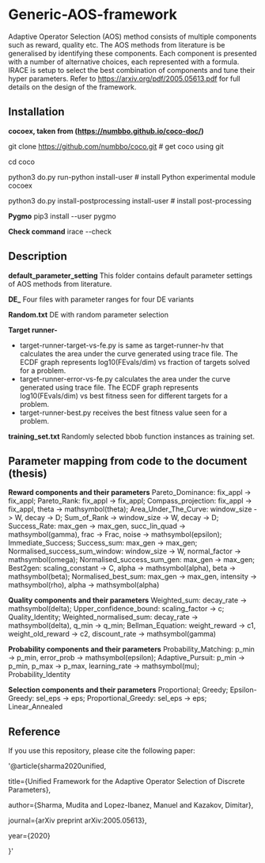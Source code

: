 # Generic-AOS-framework
Adaptive Operator Selection (AOS) method consists of multiple components such as reward, quality etc. The AOS methods from literature is be generalised by identifying these components. Each component is presented with a number of alternative choices, each represented with a formula. IRACE is setup to select the best combination of components and tune their hyper parameters. Refer to https://arxiv.org/pdf/2005.05613.pdf for full details on the design of the framework.

## Installation

**cocoex, taken from (https://numbbo.github.io/coco-doc/)**

git clone https://github.com/numbbo/coco.git # get coco using git

cd coco

python3 do.py run-python install-user # install Python experimental module cocoex 

python3 do.py install-postprocessing install-user # install post-processing 

**Pygmo**
pip3 install --user pygmo

**Check command**
irace --check

## Description 

**default_parameter_setting**
This folder contains default parameter settings of AOS methods from literature.

**DE_**
Four files with parameter ranges for four DE variants 

**Random.txt**
DE with random parameter selection

**Target runner-**
- target-runner-target-vs-fe.py is same as target-runner-hv that calculates the area under the curve generated using trace file. The ECDF graph represents log10(FEvals/dim) vs fraction of targets solved for a problem. 
- target-runner-error-vs-fe.py calculates the area under the curve generated using trace file. The ECDF graph represents log10(FEvals/dim) vs best fitness seen for different targets for a problem. 
- target-runner-best.py receives the best fitness value seen for a problem. 

**training_set.txt**
Randomly selected bbob function instances as training set.

<!--**exdata folder**
This folder has three subfolders in it: rand_1 (DE1), rand_2 (DE2), rand_best_2 (DE3) and current_rand_1 (DE4). Each of these folders have four folders with data generated by bbob and output. 
- DE*-T-fe: Contains the data for 24 bbob functions when run on DE with strategy represented by * (* can be 1,2,3,4). It has configuration for DE parameters found by target-runner-target-vs-fe.py.  
- DE*-E-fe: Contains the data for 24 bbob functions when run on DE with strategy represented by * (* can be 1,2,3,4). It has configuration for DE parameters found by target-runner-error-vs-fe.py.  
- DE*-B: Contains the data for 24 bbob functions when run on DE with strategy represented by * (* can be 1,2,3,4). It has configuration for DE parameters found by target-runner-best.py. 
- DE*-D: Contains the data for 24 bbob functions when run on DE with strategy represented by * (* can be 1,2,3,4). It has default configuration (FF=0.5, CR = 0.7 and NP = 300) for DE parameters. -->  

## Parameter mapping from code to the document (thesis)
**Reward components and their parameters**
Pareto_Dominance: fix_appl -> fix_appl;
Pareto_Rank: fix_appl -> fix_appl;
Compass_projection: fix_appl -> fix_appl, theta -> mathsymbol(theta);
Area_Under_The_Curve: window_size -> W, decay -> D;
Sum_of_Rank -> window_size -> W, decay -> D;
Success_Rate: max_gen -> max_gen, succ_lin_quad -> mathsymbol(gamma), frac -> Frac, noise -> mathsymbol(epsilon);
Immediate_Success;
Success_sum: max_gen -> max_gen;
Normalised_success_sum_window: window_size -> W, normal_factor -> mathsymbol(omega);
Normalised_success_sum_gen: max_gen -> max_gen;
Best2gen: scaling_constant -> C, alpha -> mathsymbol(alpha), beta -> mathsymbol(beta);
Normalised_best_sum: max_gen -> max_gen, intensity -> mathsymbol(rho), alpha -> mathsymbol(alpha)

**Quality components and their parameters**
Weighted_sum: decay_rate -> mathsymbol(delta);
Upper_confidence_bound: scaling_factor -> c;
Quality_Identity;
Weighted_normalised_sum: decay_rate -> mathsymbol(delta), q_min -> q_min;
Bellman_Equation: weight_reward -> c1, weight_old_reward -> c2, discount_rate -> mathsymbol(gamma)

**Probability components and their parameters**
Probability_Matching: p_min -> p_min, error_prob -> mathsymbol(epsilon);
Adaptive_Pursuit: p_min -> p_min, p_max -> p_max, learning_rate -> mathsymbol(mu);
Probability_Identity

**Selection components and their parameters**
Proportional; 
Greedy; 
Epsilon-Greedy: sel_eps -> eps;
Proportional_Greedy: sel_eps -> eps;
Linear_Annealed

## Reference
If you use this repository, please cite the following paper:

'@article{sharma2020unified,

title={Unified Framework for the Adaptive Operator Selection of Discrete Parameters},

author={Sharma, Mudita and Lopez-Ibanez, Manuel and Kazakov, Dimitar},

journal={arXiv preprint arXiv:2005.05613},

year={2020}

}'
